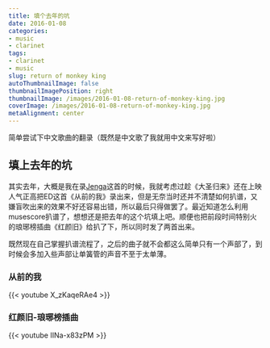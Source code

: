 ```yaml
---
title: 填个去年的坑
date: 2016-01-08
categories:
- music
- clarinet
tags:
- clarinet
- music
slug: return of monkey king
autoThumbnailImage: false
thumbnailImagePosition: right
thumbnailImage: /images/2016-01-08-return-of-monkey-king.jpg
coverImage: /images/2016-01-08-return-of-monkey-king.jpg
metaAlignment: center
---
```


简单尝试下中文歌曲的翻录（既然是中文歌了我就用中文来写好啦）
<!--more-->

## 填上去年的坑

其实去年，大概是我在录[Jenga](https://youtu.be/OUc6z6D0jeI?list=PLWP-hWF5CaxuFF1KokTfmaXLn2Iv2QIRj)这首的时候，我就考虑过趁《大圣归来》还在上映人气正高把ED这首《从前的我》录出来，但是无奈当时还并不清楚如何扒谱，又嫌盲吹出来的效果不好还容易出错，所以最后只得做罢了。最近知道怎么利用musescore扒谱了，想想还是把去年的这个坑填上吧。顺便也把前段时间特别火的琅琊榜插曲《红颜旧》给扒了下，所以同时发了两首出来。

既然现在自己掌握扒谱流程了，之后的曲子就不会都这么简单只有一个声部了，到时候会多加入些声部让单簧管的声音不至于太单薄。

### 从前的我

{{< youtube X_zKaqeRAe4 >}}


### 红颜旧-琅琊榜插曲

{{< youtube IINa-x83zPM >}}